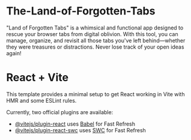 # The-Land-of-Forgotten-Tabs
"Land of Forgotten Tabs" is a whimsical and functional app designed to rescue your browser tabs from digital oblivion. With this tool, you can manage, organize, and revisit all those tabs you've left behind—whether they were treasures or distractions. Never lose track of your open ideas again!



# React + Vite

This template provides a minimal setup to get React working in Vite with HMR and some ESLint rules.

Currently, two official plugins are available:

- [@vitejs/plugin-react](https://github.com/vitejs/vite-plugin-react/blob/main/packages/plugin-react/README.md) uses [Babel](https://babeljs.io/) for Fast Refresh
- [@vitejs/plugin-react-swc](https://github.com/vitejs/vite-plugin-react-swc) uses [SWC](https://swc.rs/) for Fast Refresh

